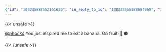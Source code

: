 ```yaml
---
{"id": "108235888552151629", "in_reply_to_id": "108235865188694969", "in_reply_to_account_id": "76125", "sensitive": false, "spoiler_text": "", "visibility": "unlisted", "language": "en", "replies_count": 1, "reblogs_count": 0, "favourites_count": 1, "edited_at": null, "reblog": null, "application": null, "account": {"id": "108219415927856966", "username": "brozek", "acct": "brozek", "display_name": "Brandon Rozek", "url": "https://fosstodon.org/@brozek", "avatar": "https://cdn.fosstodon.org/accounts/avatars/108/219/415/927/856/966/original/bae9f46f23936e79.jpg", "avatar_static": "https://cdn.fosstodon.org/accounts/avatars/108/219/415/927/856/966/original/bae9f46f23936e79.jpg", "header": "https://fosstodon.org/headers/original/missing.png", "header_static": "https://fosstodon.org/headers/original/missing.png", "noindex": true, "roles": []}, "media_attachments": [], "mentions": [{"id": "76125", "username": "phocks", "url": "https://bne.social/@phocks", "acct": "phocks@bne.social"}], "tags": [], "emojis": [], "card": null, "poll": null, "syndication": "https://fosstodon.org/@brozek/108235888552151629", "date": "2022-05-03T03:29:52.411Z"}
---
```

{{< unsafe >}}
<p><span class="h-card"><a href="https://bne.social/@phocks" class="u-url mention">@<span>phocks</span></a></span> You just inspired me to eat a banana. Go fruit! 🍌 🟠</p>
{{< /unsafe >}}
